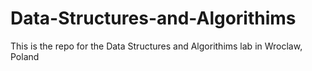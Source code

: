 # Data-Structures-and-Algorithims
This is the repo for the Data Structures and Algorithims lab in Wroclaw, Poland
